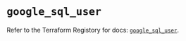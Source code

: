 # `google_sql_user`

Refer to the Terraform Registory for docs: [`google_sql_user`](https://registry.terraform.io/providers/hashicorp/google-beta/5.21.0/docs/resources/google_sql_user).
